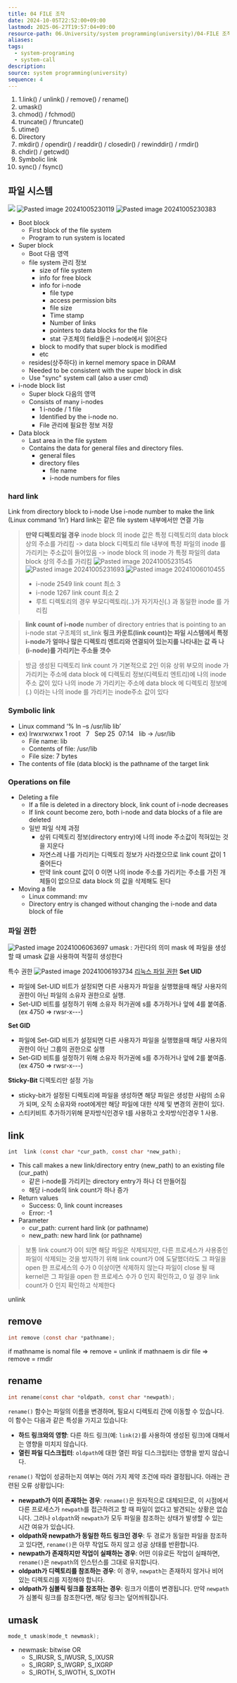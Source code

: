 ```yaml
---
title: 04 FILE 조작
date: 2024-10-05T22:52:00+09:00
lastmod: 2025-06-27T19:57:04+09:00
resource-path: 06.University/system programming(university)/04-FILE 조작.md
aliases: 
tags:
  - system-programing
  - system-call
description: 
source: system programming(university)
sequence: 4
---
```

1. 1.link() / unlink() / remove() / rename()
2. umask()
3. chmod() / fchmod()
4. truncate() / ftruncate()
5. utime()
6. Directory
7. mkdir() / opendir() / readdir() / closedir() / rewinddir() / rmdir()
8. chdir() / getcwd()
9. Symbolic link
10. sync() / fsync()

## 파일 시스템

![](../../08.media/20241005225333.png)
![Pasted image 20241005230119](../../08.media/20241005230119.png)
![Pasted image 20241005230383](../../08.media/20241005230383.png)



- Boot block
	- First block of the file system
	- Program to run system is located
- Super block
	- Boot 다음 영역
	- file system 관리 정보
		- size of file system
		- info for free block
		- info for i-node
			- file type
			- access permission bits
			- file size
			- Time stamp
			- Number of links
			- pointers to data blocks for the file
			- stat 구조체의 field들은 i-node에서 읽어온다
		- block to modify that super block is modified
		- etc
	- resides(상주하다) in kernel memory space in DRAM
	- Needed to be consistent with the super block in disk
	- Use "sync" system call (also a user cmd)
- i-node block list
	- Super block 다음의 영역
	- Consists of many i-nodes
		- 1 i-node / 1 file
		- Identified by the i-node no.
		- File 관리에 필요한 정보 저장
- Data block
	- Last area in the file system
	- Contains the data for general files and directory files.
		- general files
		- directory files
			- file name
			- i-node numbers for files
### hard link
Link from directory block to i-node
Use i-node number to make the link (Linux command ‘ln’)
Hard link는 같은 file system 내부에서만 연결 가능

> **만약 디렉토리일 경우**
> inode block 의 inode 값은 특정 디렉토리의 data block 상의 주소를 가리킴
> -> data block 디렉토리 file 내부에 특정 파일의 inode 를 가리키는 주소값이 들어있음
> -> inode block 의 inode 가 특정 파일의  data block 상의 주소를 가리킴
> ![Pasted image 20241005231545](../../08.media/20241005231545.png) ![Pasted image 20241005231693](../../08.media/20241005231693.png)
> ![Pasted image 20241006010455](../../08.media/20241006010455.png)
> - i-node 2549 link count 최소 3
> - i-node 1267 link count 최소 2
> - 루트 디렉토리의 경우 부모디렉토리(..)가 자기자신(.) 과 동일한 inode 를 가리킴

> **link count of i-node**
> number of directory entries that is pointing to an i-node
> stat 구조체의 st_link
> **링크 카운트(link count)는 파일 시스템에서 특정 i-node가 얼마나 많은 디렉토리 엔트리와 연결되어 있는지를 나타내는 값 즉 나(i-node)를 가리키는 주소들 갯수**

> 방금 생성된 디렉토리 link count 가 기본적으로 2인 이유
> 상위 부모의 inode 가 가리키는 주소에 data block 에 디렉토리 정보(디렉토리 엔트리)에 나의 inode주소 값이 있다
> 나의 inode 가 가리키는 주소에 data block 에 디렉토리 정보에 (.) 이라는 나의 inode 를 가리키는 inode주소 값이 있다

### Symbolic link
- Linux command ‘% ln –s /usr/lib lib’
- ex) lrwxrwxrwx 1 root   7   Sep 25  07:14   lib -> /usr/lib
	- File name: lib
	- Contents of file: /usr/lib
	- File size: 7 bytes
- The contents of file (data block) is the pathname of the target link

### Operations on file
- Deleting a file
	- If a file is deleted in a directory block, link count of i-node decreases
	- If link count become zero, both i-node and data blocks of a file are deleted
	- 일반 파일 삭제 과정
		- 상위 디렉토리 정보(directory entry)에 나의 inode 주소값이 적혀있는 것을 지운다
		- 자연스레 나를 가리키는 디렉토리 정보가 사라졌으므로 link count 값이 1 줄어든다
		- 만약 link count 값이 0 이면 나의 inode 주소를 가리키는 주소를 가진 개체들이 없으므로 data block 의 값을 삭제해도 된다
- Moving a file
	- Linux command: mv
	- Directory entry is changed without changing the i-node and data block of file 

### 파일 권한
![Pasted image 20241006063697](../../08.media/20241006063697.png)
umask : 가린다의 의미 mask 에 파일을 생성할 때 umask 값을 사용하여 적절히 생성한다

특수 권한
![Pasted image 20241006193734](../../08.media/20241006193734.png)
[리눅스 파일 권한](../../temp/리눅스%20파일%20권한.md)
**Set UID**
- 파일에 Set-UID 비트가 설정되면 다른 사용자가 파일을 실행했을때 해당 사용자의 권한이 아닌 파일의 소유자 권한으로 실행.
- Set-UID 비트를 설정하기 위해 소유자 허가권에 s를 추가하거나 앞에 4를 붙여줌.
  (ex 4750 => rwsr-x---)

**Set GID**
- 파일에 Set-GID 비트가 설정되면 다른 사용자가 파일을 실행했을때 해당 사용자의 권한이 아닌 그룹의 권한으로 실행
- Set-GID 비트를 설정하기 위해 소유자 허가권에 s를 추가하거나 앞에 2를 붙여줌.
  (ex 4750 => rwsr-x---)

**Sticky-Bit** 디렉토리만 설정 가능
- sticky-bit가 설정된 디렉토리에 파일을 생성하면 해당 파일은 생성한 사람의 소유가 되며, 오직 소유자와 root에게만 해당 파일에 대한 삭제 및 변경의 권한이 있다.
- 스티키비트 추가하기위해 문자방식인경우 t를 사용하고 숫자방식인경우 1 사용.




## link

```c
int  link (const char *cur_path, const char *new_path);
```

- This call makes a new link/directory entry (new_path) to an existing file (cur_path)
	- 같은 i-node를 가리키는 directory entry가 하나 더 만들어짐
	- 해당 i-node의 link count가 하나 증가
- Return values
	- Success: 0, link count increases
	- Error: -1
- Parameter
	- cur_path: current hard link (or pathname)
	- new_path: new hard link (or pathname)

>보통 link count가 0이 되면 해당 파일은 삭제되지만, 다른 프로세스가 사용중인 파일이 삭제되는 것을 방지하기 위해 link count가 0에 도달했더라도 그 파일을 open 한 프로세스의 수가 0 이상이면 삭제하지 않는다
>파일이 close 될 때 kernel은 그 파일을 open 한 프로세스 수가 0 인지 확인하고, 0 일 경우 link count가 0 인지 확인하고 삭제한다

unlink

## remove

```c
int remove (const char *pathname);
```

if mathname is nomal file => remove = unlink
if mathnaem is dir file => remove = rmdir

## rename

```c
int rename(const char *oldpath, const char *newpath);
```

`rename()` 함수는 파일의 이름을 변경하며, 필요시 디렉토리 간에 이동할 수 있습니다. 이 함수는 다음과 같은 특성을 가지고 있습니다:
- **하드 링크와의 영향**: 다른 하드 링크(예: `link(2)`를 사용하여 생성된 링크)에 대해서는 영향을 미치지 않습니다.
- **열린 파일 디스크립터**: `oldpath`에 대한 열린 파일 디스크립터는 영향을 받지 않습니다.

`rename()` 작업이 성공하는지 여부는 여러 가지 제약 조건에 따라 결정됩니다. 아래는 관련된 오류 상황입니다:
- **newpath가 이미 존재하는 경우**: `rename()`은 원자적으로 대체되므로, 이 시점에서 다른 프로세스가 `newpath`를 접근하려고 할 때 파일이 없다고 발견되는 상황은 없습니다. 그러나 `oldpath`와 `newpath`가 모두 파일을 참조하는 상태가 발생할 수 있는 시간 여유가 있습니다.
- **oldpath와 newpath가 동일한 하드 링크인 경우**: 두 경로가 동일한 파일을 참조하고 있다면, `rename()`은 아무 작업도 하지 않고 성공 상태를 반환합니다.
- **newpath가 존재하지만 작업이 실패하는 경우**: 어떤 이유로든 작업이 실패하면, `rename()`은 `newpath`의 인스턴스를 그대로 유지합니다.
- **oldpath가 디렉토리를 참조하는 경우**: 이 경우, `newpath`는 존재하지 않거나 비어 있는 디렉토리를 지정해야 합니다.
- **oldpath가 심볼릭 링크를 참조하는 경우**: 링크가 이름이 변경됩니다. 만약 `newpath`가 심볼릭 링크를 참조한다면, 해당 링크는 덮어씌워집니다.


## umask

```c
mode_t umask(mode_t newmask);
```

- newmask: bitwise OR
	- S_IRUSR, S_IWUSR, S_IXUSR
	- S_IRGRP, S_IWGRP, S_IXGRP
	- S_IROTH, S_IWOTH, S_IXOTH
